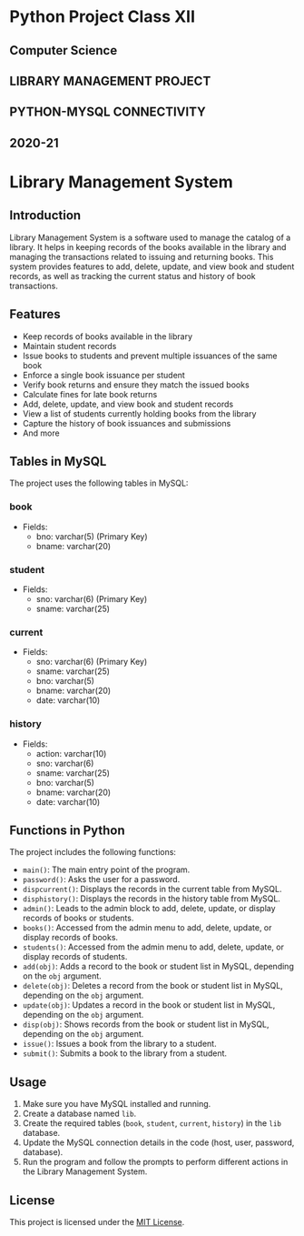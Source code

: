 # Python Project Class XII
## Computer Science 
## LIBRARY MANAGEMENT PROJECT
## PYTHON-MYSQL CONNECTIVITY
## 2020-21
 
# Library Management System

## Introduction
Library Management System is a software used to manage the catalog of a library. It helps in keeping records of the books available in the library and managing the transactions related to issuing and returning books. This system provides features to add, delete, update, and view book and student records, as well as tracking the current status and history of book transactions.

## Features
- Keep records of books available in the library
- Maintain student records
- Issue books to students and prevent multiple issuances of the same book
- Enforce a single book issuance per student
- Verify book returns and ensure they match the issued books
- Calculate fines for late book returns
- Add, delete, update, and view book and student records
- View a list of students currently holding books from the library
- Capture the history of book issuances and submissions
- And more

## Tables in MySQL
The project uses the following tables in MySQL:

### book
- Fields:
  - bno: varchar(5) (Primary Key)
  - bname: varchar(20)

### student
- Fields:
  - sno: varchar(6) (Primary Key)
  - sname: varchar(25)

### current
- Fields:
  - sno: varchar(6) (Primary Key)
  - sname: varchar(25)
  - bno: varchar(5)
  - bname: varchar(20)
  - date: varchar(10)

### history
- Fields:
  - action: varchar(10)
  - sno: varchar(6)
  - sname: varchar(25)
  - bno: varchar(5)
  - bname: varchar(20)
  - date: varchar(10)

## Functions in Python
The project includes the following functions:

- `main()`: The main entry point of the program.
- `password()`: Asks the user for a password.
- `dispcurrent()`: Displays the records in the current table from MySQL.
- `disphistory()`: Displays the records in the history table from MySQL.
- `admin()`: Leads to the admin block to add, delete, update, or display records of books or students.
- `books()`: Accessed from the admin menu to add, delete, update, or display records of books.
- `students()`: Accessed from the admin menu to add, delete, update, or display records of students.
- `add(obj)`: Adds a record to the book or student list in MySQL, depending on the `obj` argument.
- `delete(obj)`: Deletes a record from the book or student list in MySQL, depending on the `obj` argument.
- `update(obj)`: Updates a record in the book or student list in MySQL, depending on the `obj` argument.
- `disp(obj)`: Shows records from the book or student list in MySQL, depending on the `obj` argument.
- `issue()`: Issues a book from the library to a student.
- `submit()`: Submits a book to the library from a student.

## Usage
1. Make sure you have MySQL installed and running.
2. Create a database named `lib`.
3. Create the required tables (`book`, `student`, `current`, `history`) in the `lib` database.
4. Update the MySQL connection details in the code (host, user, password, database).
5. Run the program and follow the prompts to perform different actions in the Library Management System.

## License
This project is licensed under the [MIT License](LICENSE).